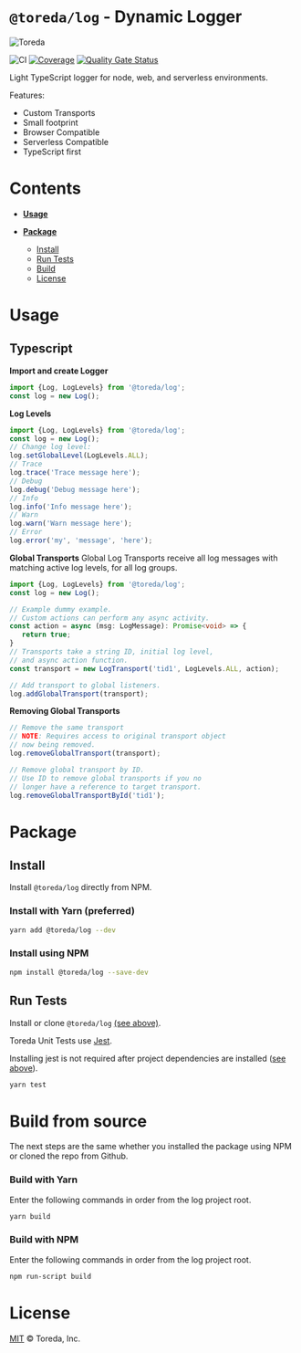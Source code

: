 
# `@toreda/log` - Dynamic Logger

![Toreda](https://content.toreda.com/logo/toreda-logo.png)

![CI](https://github.com/toreda/log/workflows/CI/badge.svg?branch=master) [![Coverage](https://sonarcloud.io/api/project_badges/measure?project=toreda_log&metric=coverage)](https://sonarcloud.io/dashboard?id=toreda_log) [![Quality Gate Status](https://sonarcloud.io/api/project_badges/measure?project=toreda_log&metric=alert_status)](https://sonarcloud.io/dashboard?id=toreda_log)

Light TypeScript logger for node, web, and serverless environments. 

Features:
* Custom Transports
* Small footprint
* Browser Compatible
* Serverless Compatible
* TypeScript first

# Contents
* [**Usage**](#usage)

* [**Package**](#Package)
	-	[Install](#Install)
	-	[Run Tests](#run-tests)
	-	[Build](#build-from-source)
	-   [License](#license)

# Usage


## Typescript

**Import and create Logger**
```typescript
import {Log, LogLevels} from '@toreda/log';
const log = new Log();
```

**Log Levels**
```typescript
import {Log, LogLevels} from '@toreda/log';
const log = new Log();
// Change log level:
log.setGlobalLevel(LogLevels.ALL);
// Trace
log.trace('Trace message here');
// Debug
log.debug('Debug message here');
// Info
log.info('Info message here');
// Warn
log.warn('Warn message here');
// Error
log.error('my', 'message', 'here');
```
**Global Transports**
Global Log Transports receive all log messages with matching active log levels, for all log groups. 

```typescript
import {Log, LogLevels} from '@toreda/log';
const log = new Log();

// Example dummy example.
// Custom actions can perform any async activity.
const action = async (msg: LogMessage): Promise<void> => {
   return true;
}
// Transports take a string ID, initial log level,
// and async action function.
const transport = new LogTransport('tid1', LogLevels.ALL, action);

// Add transport to global listeners.
log.addGlobalTransport(transport);
```


**Removing Global Transports**

```typescript
// Remove the same transport
// NOTE: Requires access to original transport object
// now being removed.
log.removeGlobalTransport(transport);

// Remove global transport by ID.
// Use ID to remove global transports if you no
// longer have a reference to target transport.
log.removeGlobalTransportById('tid1');
```


# Package

## Install
Install `@toreda/log` directly from NPM.

### Install with Yarn (preferred)
```bash
yarn add @toreda/log --dev
```

### Install using NPM
```bash
npm install @toreda/log --save-dev
```


## Run Tests
Install or clone `@toreda/log` [(see above)](#install).

Toreda Unit Tests use [Jest](https://jestjs.io/).

Installing jest is not required after project dependencies are installed ([see above](#install)).
```bash
yarn test
```

# Build from source

The next steps are the same whether you installed the package using NPM or cloned the repo from Github.

### Build with Yarn
 Enter the following commands in order from the log project root.
```bash
yarn build
```

### Build with NPM
 Enter the following commands in order from the log project root.
```bash
npm run-script build
```

# License

[MIT](LICENSE) &copy; Toreda, Inc.